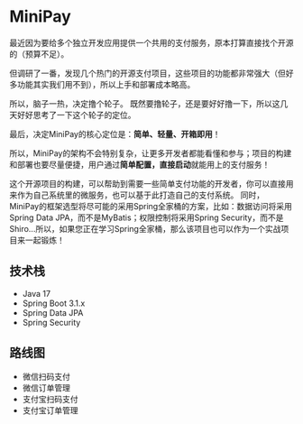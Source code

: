 # MiniPay

最近因为要给多个独立开发应用提供一个共用的支付服务，原本打算直接找个开源的（预算不足）。

但调研了一番，发现几个热门的开源支付项目，这些项目的功能都非常强大（但好多功能其实我们用不到），所以上手和部署成本略高。

所以，脑子一热，决定撸个轮子。 既然要撸轮子，还是要好好撸一下，所以这几天好好思考了一下这个轮子的定位。

最后，决定MiniPay的核心定位是：**简单、轻量、开箱即用**！

所以，MiniPay的架构不会特别复杂，让更多开发者都能看懂和参与；项目的构建和部署也要尽量便捷，用户通过**简单配置，直接启动**就能用上的支付服务！

这个开源项目的构建，可以帮助到需要一些简单支付功能的开发者，你可以直接用来作为自己系统里的微服务，也可以基于此打造自己的支付系统。 同时，MiniPay的框架选型将尽可能的采用Spring全家桶的方案，比如：数据访问将采用Spring Data JPA，而不是MyBatis；权限控制将采用Spring Security，而不是Shiro...所以，如果您正在学习Spring全家桶，那么该项目也可以作为一个实战项目来一起锻炼！

## 技术栈

- Java 17
- Spring Boot 3.1.x
- Spring Data JPA
- Spring Security

## 路线图

- 微信扫码支付
- 微信订单管理
- 支付宝扫码支付
- 支付宝订单管理

## 
